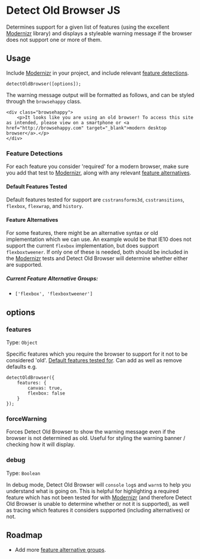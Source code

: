 # Detect Old Browser JS

Determines support for a given list of features (using the excellent [Modernizr][modernizr] library) and displays a styleable warning message if the browser does not support one or more of them.

## Usage

Include [Modernizr][modernizr] in your project, and include relevant [feature detections](#feature-detections).

	detectOldBrowser([options]);

The warning message output will be formatted as follows, and can be styled through the `browsehappy` class.

	<div class="browsehappy">
		<p>It looks like you are using an old browser! To access this site as intended, please view on a smartphone or <a href="http://browsehappy.com" target="_blank">modern desktop browser</a>.</p>
	</div>

### Feature Detections

For each feature you consider 'required' for a modern browser, make sure you add that test to [Modernizr][modernizr], along with any relevant [feature alternatives](#feature-alternatives).

#### Default Features Tested

Default features tested for support are `csstransforms3d`, `csstransitions`, `flexbox`, `flexwrap`, and `history`.

#### Feature Alternatives

For some features, there might be an alternative syntax or old implementation which we
can use. An example would be that IE10 does not support the current `flexbox` implementation, but does support `flexboxtweener`. If only one of these is needed, both should be included in the [Modernizr][modernizr] tests and Detect Old Browser will determine whether either are supported.

##### Current Feature Alternative Groups:

- `['flexbox', 'flexboxtweener']`

## options

### features

Type: `Object`

Specific features which you require the browser to support for it not to be considered 'old'. [Default features tested for](#default-features-tested). Can add as well as remove defaults e.g.

	detectOldBrowser({
		features: {
			canvas: true,
			flexbox: false		
		}
	});

### forceWarning

Forces Detect Old Browser to show the warning message even if the browser is not determined as old. Useful for styling the warning banner / checking how it will display.

### debug

Type: `Boolean`

In debug mode, Detect Old Browser will `console` `log`s and `warn`s to help you understand what is going on. This is helpful for highlighting a required feature which has not been tested for with [Modernizr][modernizr] (and therefore Detect Old Browser is unable to determine whether or not it is supported), as well as tracing which features it considers supported (including alternatives) or not.

## Roadmap
- Add more [feature alternative groups](#current-feature-alternative-groups).

[modernizr]: https://modernizr.com/
[autoprefixer]: https://www.npmjs.com/package/autoprefixer